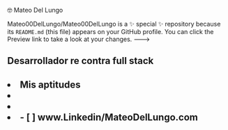 🤓 Mateo Del Lungo 



Mateo00DelLungo/Mateo00DelLungo is a ✨ special ✨ repository because its `README.md` (this file) appears on your GitHub profile.
You can click the Preview link to take a look at your changes.
--->
<h2> Desarrollador re contra full stack  <h2>
<li> Mis aptitudes <li>
<li> <li>
  - [ ] www.Linkedin/MateoDelLungo.com
